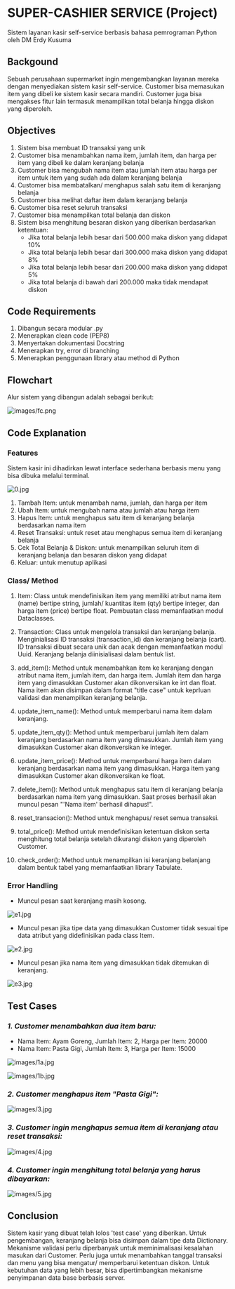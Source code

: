 <style>
img {
  max-width: 55%;
  height: auto;
}
</style>

# SUPER-CASHIER SERVICE (Project)

Sistem layanan kasir self-service berbasis bahasa pemrograman Python
oleh DM Erdy Kusuma


## Backgound
Sebuah perusahaan supermarket ingin mengembangkan layanan mereka dengan menyediakan sistem kasir self-service. Customer bisa memasukan item yang dibeli ke sistem kasir secara mandiri. Customer juga bisa mengakses fitur lain termasuk menampilkan total belanja hingga diskon yang diperoleh.   


## Objectives
1. Sistem bisa membuat ID transaksi yang unik
2. Customer bisa menambahkan nama item, jumlah item, dan harga per item yang dibeli ke dalam keranjang belanja
3. Customer bisa mengubah nama item atau jumlah item atau harga per item untuk item yang sudah ada dalam keranjang belanja
4. Customer bisa membatalkan/ menghapus salah satu item di keranjang belanja
5. Customer bisa melihat daftar item dalam keranjang belanja
6. Customer bisa reset seluruh transaksi
7. Customer bisa menampilkan total belanja dan diskon
8. Sistem bisa menghitung besaran diskon yang diberikan berdasarkan ketentuan:
    - Jika total belanja lebih besar dari 500.000 maka diskon yang didapat 10%
    - Jika total belanja lebih besar dari 300.000 maka diskon yang didapat 8%
    - Jika total belanja lebih besar dari 200.000 maka diskon yang didapat 5%
    - Jika total belanja di bawah dari 200.000 maka tidak mendapat diskon  


## Code Requirements
1. Dibangun secara modular .py
2. Menerapkan clean code (PEP8)
3. Menyertakan dokumentasi Docstring
4. Menerapkan try, error di branching
5. Menerapkan penggunaan library atau method di Python


## Flowchart
Alur sistem yang dibangun adalah sebagai berikut: 

![images/fc.png](images/fc.png)



## Code Explanation

### **Features**
Sistem kasir ini dihadirkan lewat interface sederhana berbasis menu yang bisa dibuka melalui terminal.

![0.jpg](images/0.jpg)

1. Tambah Item: untuk menambah nama, jumlah, dan harga per item
2. Ubah Item: untuk mengubah nama atau jumlah atau harga item
3. Hapus Item: untuk menghapus satu item di keranjang belanja berdasarkan nama item
4. Reset Transaksi: untuk reset atau menghapus semua item di keranjang belanja
5. Cek Total Belanja & Diskon: untuk menampilkan seluruh item di keranjang belanja dan besaran diskon yang didapat
6. Keluar: untuk menutup aplikasi


### **Class/ Method**

1. Item: 
Class untuk mendefinisikan item yang memiliki atribut nama item (name) bertipe string, jumlah/ kuantitas item (qty) bertipe integer, dan harga item (price) bertipe float. Pembuatan class memanfaatkan modul Dataclasses.

2. Transaction: 
Class untuk mengelola transaksi dan keranjang belanja. Menginialisasi ID transaksi (transaction_id) dan keranjang belanja (cart). ID transaksi dibuat secara unik dan acak dengan memanfaatkan modul Uuid. Keranjang belanja diinisialisasi dalam bentuk list. 

3. add_item(): 
Method untuk menambahkan item ke keranjang dengan atribut nama item, jumlah item, dan harga item. Jumlah item dan harga item yang dimasukkan Customer akan dikonversikan ke int dan float. Nama item akan disimpan dalam format "title case" untuk keprluan validasi dan menampilkan keranjang belanja.

4. update_item_name(): 
Method untuk memperbarui nama item dalam keranjang. 

5. update_item_qty(): 
Method untuk memperbarui jumlah item dalam keranjang berdasarkan nama item yang dimasukkan. Jumlah item yang dimasukkan Customer akan dikonversikan ke integer. 

6. update_item_price(): 
Method untuk memperbarui harga item dalam keranjang berdasarkan nama item yang dimasukkan. Harga item yang dimasukkan Customer akan dikonversikan ke float. 

7. delete_item(): Method untuk menghapus satu item di keranjang belanja berdasarkan nama item yang dimasukkan. Saat proses berhasil akan muncul pesan "'Nama item' berhasil dihapus!". 

8. reset_transacion(): 
Method untuk menghapus/ reset semua transaksi. 

9. total_price(): 
Method untuk mendefinisikan ketentuan diskon serta menghitung total belanja setelah dikurangi diskon yang diperoleh Customer. 

10. check_order(): 
Method untuk menampilkan isi keranjang belanjang dalam bentuk tabel yang memanfaatkan library Tabulate.



### **Error Handling**

- Muncul pesan saat keranjang masih kosong. 

![e1.jpg](images/e1.jpg)

- Muncul pesan jika tipe data yang dimasukkan Customer tidak sesuai tipe data atribut yang didefinisikan pada class Item.

![e2.jpg](images/e2.jpg)

- Muncul pesan jika nama item yang dimasukkan tidak ditemukan di keranjang.

![e3.jpg](images/e3.jpg)




## Test Cases

### *1. Customer menambahkan dua item baru:* 
- Nama Item: Ayam Goreng, Jumlah Item: 2, Harga per Item: 20000
- Nama Item: Pasta Gigi, Jumlah Item: 3, Harga per Item: 15000

![images/1a.jpg](images/1a.jpg)


![images/1b.jpg](images/1b.jpg)

### *2. Customer menghapus item "Pasta Gigi":*

![images/3.jpg](images/3.jpg)

### *3. Customer ingin menghapus semua item di keranjang atau reset transaksi:*

![images/4.jpg](images/4.jpg)

### *4. Customer ingin menghitung total belanja yang harus dibayarkan:*

![images/5.jpg](images/5.jpg)


## Conclusion
Sistem kasir yang dibuat telah lolos 'test case' yang diberikan. Untuk pengembangan, keranjang belanja bisa disimpan dalam tipe data Dictionary. Mekanisme validasi perlu diperbanyak untuk meminimalisasi kesalahan masukan dari Customer. Perlu juga untuk menambahkan tanggal transaksi dan menu yang bisa mengatur/ memperbarui ketentuan diskon. Untuk kebutuhan data yang lebih besar, bisa dipertimbangkan mekanisme penyimpanan data base berbasis server. 